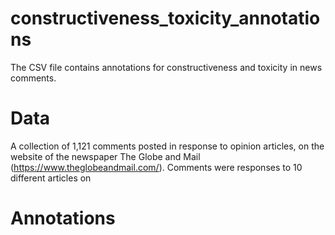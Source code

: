 # constructiveness_toxicity_annotations

The CSV file contains annotations for constructiveness and toxicity in news comments.

# Data
A collection of 1,121 comments posted in response to opinion articles, on the website of the newspaper The Globe and Mail (https://www.theglobeandmail.com/). Comments were responses to 10 different articles on 

# Annotations

